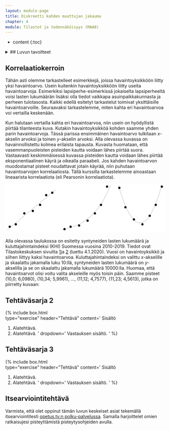 ```yaml
---
layout: module-page
title: Diskreetti kahden muuttujan jakauma
chapter: 4
module: Tilastot ja todennäköisyys (MAA8)
---
```


* content
{:toc}


<details>
  <summary>
## Luvun tavoitteet
  </summary>
Tämän luvun tavoitteena on, että pystyt xxxx. Osaat
* xxxxx
* xxxxx
* xxxxx
* xxxxx
* xxxxx
* xxxxx
* xxxxx
</details>

## Korrelaatiokerroin
Tähän asti olemme tarkastelleet esimerkkejä, joissa havaintoyksikköön liitty yksi havaintoarvo. Usein kuitenkin havaintoyksikköön liitty useita havaintoarvoja. Esimerkiksi lapsiperhe-esimerkissä jokaiselta lapsiperheeltä voisi lasten lukumäärän lisäksi olla tiedot vaikkapa asuinpaikkakunnasta ja perheen tulotasosta. Kaikki edellä esitetyt tarkastelut toimivat yksittäisille havaintoarvoille. Seuraavaksi tarkastelemme, miten kahta eri havaintoarvoa voi vertailla keskenään.

Kun halutaan vertailla kahta eri havaintoarvoa, niin usein on hyödyllistä piirtää tilanteesta kuva. Kutakin havaintoyksikköä kohden saamme yhden parin havaintoarvoja. Tässä parissa ensimmäinen havaintoarvo tulkitaan $x$-akselin arvoksi ja toinen $y$-akselin arvoksi. Alla olevassa kuvassa on havainnollistettu kolmea erilaista tapausta. Kuvasta huomataan, että vasemmanpuoleisten pisteiden kautta voidaan lähes piirtää suora. Vastaavasti keskimmäisessä kuvassa pisteiden kautta voidaan lähes piirtää eksponentiaalinen käyrä ja oikealla paraabeli. Jos kahden havaintoarvon muodostamat pisteet noudattavat jotain käyrää, niin puhutaan havaintoarvojen korrelaatiosta. Tällä kurssilla tarkastelemme ainoastaan lineaarista korrelaatiota (eli Pearsonin korrelaatiota).
				
![Erityyppisiä riippuvuuksia. Vasemmanpuoleinen riippuvuus on lineaarinen, keskimmäinen riippuuvuus on eksponentiaalinen ja oikeanpuoleinen riippuvuus polynominen.](/images/riippuvuuksia.png "Erityyppisiä riippuvuuksia. Vasemmanpuoleinen riippuvuus on lineaarinen, keskimmäinen riippuuvuus on eksponentiaalinen ja oikeanpuoleinen riippuvuus polynominen.")

Alla olevassa taulukossa on esitetty syntyneiden lasten lukumäärä ja kuluttajahintaindeksi (KHI) Suomessa vuosina 2010-2019. Tiedot ovat Tilastokeskuksen sivuilta [1](http://www.tilastokeskus.fi/til/synt/2019/synt\_2019\_2020-04-24\_tie\_001\_fi.html)</a>ja [2](http://www.tilastokeskus.fi/til/khi/2020/09/khi\_2020\_09\_2020-10-14\_tau\_005\_fi.html) (luettu 4.1.2020). Vuosi on havaintoyksikkö ja siihen liittyy kaksi havaintoarvoa.  Kuluttajahintaindeksi on valittu $x$-akselille ja skaalattu jakamalla luku 10:llä, syntyneiden lasten lukumäärä on  $y$-akselilla ja se on skaalattu jakamalla lukumäärä 10000:lla. Huomaa, että havaintoarvot olisi voitu valita akseleille myös toisin päin. Saamme pisteet (10,0; 6,0980), (10,34; 5,9961), ..., (11,12; 4,7577), (11,23; 4,5613), jotka on piirretty kuvaan: 
				
					
## Tehtäväsarja 2

{% include box.html  
type="exercise"
header="Tehtävä" 
content='
Sisältö
1. Alatehtävä.
1. Alatehtävä.
'
dropdown='
Vastauksen sisältö.
' %}

## Tehtäväsarja 3

{% include box.html  
type="exercise"
header="Tehtävä" 
content='
Sisältö
1. Alatehtävä.
1. Alatehtävä.
'
dropdown='
Vastauksen sisältö.
' %}

## Itsearviointitehtävä
Varmista, että olet oppinut tämän luvun keskeiset asiat tekemällä itsearviointitesti [opetus.tv:n polku-palvelussa](https://polku.opetus.tv/). Samalla harjoittelet omien ratkaisujesi pisteyttämistä pisteytysohjeiden avulla.
